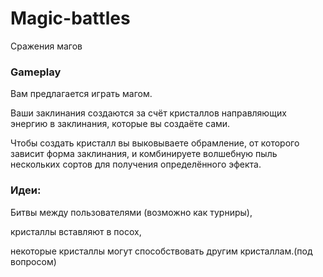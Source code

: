 Magic-battles
=============
Сражения магов

### Gameplay
Вам предлагается играть магом.

Ваши заклинания создаются за счёт кристаллов направляющих энергию в заклинания, которые вы создаёте сами.

Чтобы создать кристалл вы выковываете обрамление, от которого зависит форма заклинания, и комбинируете волшебную пыль нескольких сортов для получения определённого эфекта.

### Идеи:
Битвы между пользователями (возможно как турниры),

кристаллы вставляют в посох,

некоторые кристаллы могут способствовать другим кристаллам.(под вопросом)

